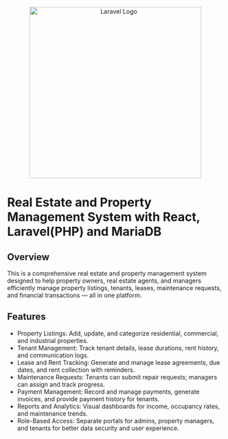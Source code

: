 <p align="center"><a href="https://laravel.com" target="_blank"><img src="https://raw.githubusercontent.com/laravel/art/master/logo-lockup/5%20SVG/2%20CMYK/1%20Full%20Color/laravel-logolockup-cmyk-red.svg" width="400" alt="Laravel Logo"></a></p>

# Real Estate and Property Management System with React, Laravel(PHP) and MariaDB

## Overview

This is a comprehensive real estate and property management system designed to help property owners, real estate agents, and managers efficiently manage property listings, tenants, leases, maintenance requests, and financial transactions — all in one platform.

## Features

- Property Listings: Add, update, and categorize residential, commercial, and industrial properties.
- Tenant Management: Track tenant details, lease durations, rent history, and communication logs.
- Lease and Rent Tracking: Generate and manage lease agreements, due dates, and rent collection with reminders.
- Maintenance Requests: Tenants can submit repair requests; managers can assign and track progress.
- Payment Management: Record and manage payments, generate invoices, and provide payment history for tenants.
- Reports and Analytics: Visual dashboards for income, occupancy rates, and maintenance trends.
- Role-Based Access: Separate portals for admins, property managers, and tenants for better data security and user experience.
